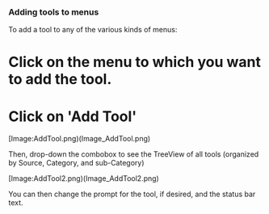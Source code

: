 ### Adding tools to menus

To add a tool to any of the various kinds of menus:

# Click on the menu to which you want to add the tool.
# Click on 'Add Tool'

[Image:AddTool.png)(Image_AddTool.png)

Then, drop-down the combobox to see the TreeView of all tools (organized by Source, Category, and sub-Category)

[Image:AddTool2.png)(Image_AddTool2.png)


You can then change the prompt for the tool, if desired, and the status bar text.